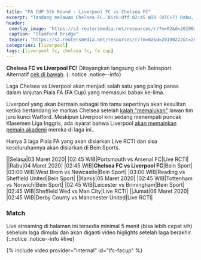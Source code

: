 ```yaml
---
title: "FA CUP 5th Round : Liverpool FC vs Chelsea FC" 
excerpt: "Tandang melawan Chelsea FC. Kick-Off 02:45 WIB (UTC+7) Rabu, 4 Maret 2020"
header:
 overlay_image: "https://s2.reutersmedia.net/resources/r/?m=02&d=20190222&t=2&i=1359255499&w=1200&r=LYNXNPEF1L0WD" 
 caption: "Stamford Bridge"
 teaser: "https://s2.reutersmedia.net/resources/r/?m=02&d=20190222&t=2&i=1359255499&w=480&r=LYNXNPEF1L0WD"
categories: [liverpool]
tags: [liverpool fc, chelsea fc, fa cup]
---
```

**Chelsea FC vs Liverpool FC!** Ditayangkan langsung oleh Beinsport. Alternatif [cek di bawah](#match).
{:.notice .notice--info}

Laga Chelsea vs Liverpool akan menjadi salah satu yang paling panas dalam lanjutan Piala FA (FA Cup) yang memasuki babak ke-lima.

Liverpool yang akan bermain sebagai tim tamu sepertinya akan kesulitan ketika bertandang ke markas Chelsea setelah [kalah "memalukan"](https://www.catetan.pw/liverpool/away-vs-watford/) lawan tim juru kunci Watford. Meskipun Liverpool kini sedang menempati puncak Klasemen Liga Inggris, ada isyarat bahwa Liverpool [akan memainkan pemain akademi](https://www.catetan.pw/liverpool/fa-cup-home-vs-shrewsburry/) mereka di laga ini..

Hanya 3 laga Piala FA yang akan disiarkan Live RCTI dan sisa keseluruhannya akan disiarkan di Bein Sports.

||Selasa|03 Maret 2020|
|02:45 WIB|Portsmouth vs Arsenal FC|Live RCTI|
||Rabu|04 Maret 2020|
|02:45 WIB|**Chelsea FC vs Liverpool FC**|Bein Sport|
|03:00 WIB|West Brom vs Newcastle|Bein Sport|
|03:00 WIB|Reading vs Sheffield United|Bein Sport|
||Kamis|05 Maret 2020|
|02:45 WIB|Tottenham vs Norwich|Bein Sport|
|02:45 WIB|Leicester vs Brimingham|Bein Sport|
|02:45 WIB|Sheffield Wed vs Man City|Live RCTI|
||Jumat|06 Maret 2020|
|02:45 WIB|Derby County vs Manchester United|Live RCTI|


### Match

Live streaming di halaman ini tersedia minimal 5 menit (bisa lebih cepat sih) sebelum laga dimulai dan akan diganti video higlights setelah laga berakhir.
{:.notice .notice--info #live}

{% include video provider="internal" id="lfc-facup" %}
